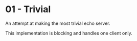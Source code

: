 # 01 - Trivial

An attempt at making the most trivial echo server.

This implementation is blocking and handles one client only.
